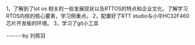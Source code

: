 1，了解到了lot os 相关的一些发展现状以及RTTOS的特点和企业文化。了解学习RTOS内核的核心要素，学习侧重点。
2，配置好了RTT studio与小华HC32F460芯片开发板的环境。
3，学习了git小工具

-------by 刘佩羽